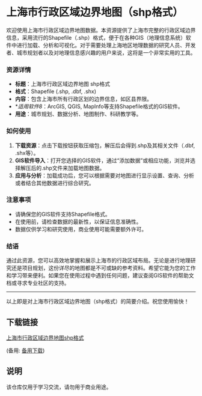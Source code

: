 # 上海市行政区域边界地图（shp格式）

欢迎使用上海市行政区域边界地图数据。本资源提供了上海市完整的行政区域边界信息，采用流行的Shapefile（.shp）格式，便于在各种GIS（地理信息系统）软件中进行加载、分析和可视化。对于需要处理上海地区地理数据的研究人员、开发者、城市规划者以及对地理信息感兴趣的用户来说，这将是一个非常实用的工具。

### 资源详情

- **标题**：上海市行政区域边界地图 shp格式
- **格式**：Shapefile (.shp, .dbf, .shx)
- **内容**：包含上海市所有行政区划的边界信息，如区县界限。
- **适用软件8*：ArcGIS, QGIS, MapInfo等支持Shapefile格式的GIS软件。
- **用途**：城市规划、数据分析、地图制作、科研教学等。

### 如何使用

1. **下载资源**：点击下载按钮获取压缩包，解压后会得到.shp及其相关文件（.dbf, .shx等）。
2. **GIS软件导入**：打开您选择的GIS软件，通过“添加数据”或相应功能，浏览并选择解压后的.shp文件来加载地图数据。
3. **应用与分析**：加载成功后，您可以根据需要对地图进行显示设置、查询、分析或者结合其他数据进行综合研究。

### 注意事项

- 请确保您的GIS软件支持Shapefile格式。
- 在使用前，请检查数据的最新性，以保证信息准确性。
- 数据仅供学习和研究使用，商业使用可能需要额外许可。

### 结语

通过此资源，您可以高效地掌握和展示上海市的行政区域布局。无论是进行地理研究还是项目规划，这份详尽的地图都是不可或缺的参考资料。希望它能为您的工作和学习带来便利。如果您在使用过程中遇到任何问题，建议查阅GIS软件的帮助文档或寻求专业社区的支持。

---

以上即是对上海市行政区域边界地图（shp格式）的简要介绍。祝您使用愉快！

## 下载链接
[上海市行政区域边界地图shp格式](https://pan.quark.cn/s/7f61d3765144) 

(备用: [备用下载](https://pan.baidu.com/s/1v8hAul1yMZb1JrK9eO7JiQ?pwd=1234))

## 说明

该仓库仅用于学习交流，请勿用于商业用途。
